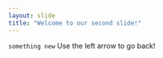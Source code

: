 ```yaml
---
layout: slide
title: "Welcome to our second slide!"
---
```

```something new```
Use the left arrow to go back!
